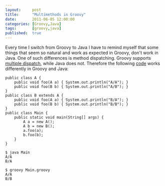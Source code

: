 ```yaml
---
layout:     post
title:      "Multimethods in Groovy"
date:       2011-06-05 12:00:00
categories: [Groovy,Java]
tags:       [groovy,java]
published:  true
---
```


Every time I switch from Groovy to Java I have to remind myself that some things that seem so natural and work as expected in Groovy, don't work in Java. One of such differences is method dispatching. Groovy supports [multiple dispatch][1], while Java does not. Therefore the following [code][2] works differently in Groovy and Java:

    public class A {
        public void foo(A a) { System.out.println("A/A"); }
        public void foo(B b) { System.out.println("A/B"); }
    }
    public class B extends A {
        public void foo(A a) { System.out.println("B/A"); }
        public void foo(B b) { System.out.println("B/B"); }
    }
    public class Main {
        public static void main(String[] args) {
            A a = new A();
            A b = new B();
            a.foo(a);
            b.foo(b);
        }
    }

    $ java Main
    A/A
    B/A

    $ groovy Main.groovy
    A/A
    B/B

[1]: http://en.wikipedia.org/wiki/Multiple_dispatch
[2]: http://www.gigamonkeys.com/book/object-reorientation-generic-functions.html#multimethods
